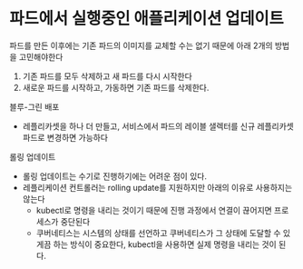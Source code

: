 # 파드에서 실행중인 애플리케이션 업데이트
파드를 만든 이후에는 기존 파드의 이미지를 교체할 수는 없기 때문에 아래 2개의 방법을 고민해야한다
1. 기존 파드를 모두 삭제하고 새 파드를 다시 시작한다
2. 새로운 파드를 시작하고, 가동하면 기존 파드를 삭제한다. 

블루-그린 배포
- 레플리카셋을 하나 더 만들고, 서비스에서 파드의 레이블 샐렉터를 신규 레플리카셋 파드로 변경하면 가능하다

롤링 업데이트
- 롤링 업데이트는 수기로 진행하기에는 어려운 점이 있다.
- 레플리케이션 컨트롤러는 rolling update를 지원하지만 아래의 이유로 사용하지는 않는다
   - kubectl로 명령을 내리는 것이기 때문에 진행 과정에서 연결이 끊어지면 프로세스가 중단된다
   - 쿠버네티스는 시스템의 상태를 선언하고 쿠버네티스가 그 상태에 도달할 수 있게끔 하는 방식이 중요한다, kubectl을 사용하면 실제 명령을 내리는 것이 된다. 



